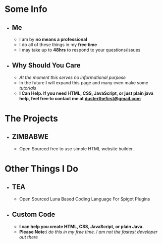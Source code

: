 # Some Info
- ## Me
   * I am by __no means a professional__
   * I do all of these things in my __free time__
   * I may take up to __48hrs__ to respond to your questions/issues

- ## Why Should You Care
   * _At the moment this serves no informational purpose_
   * In the future I will expand this page and many even make some _tutorials_
   * __I Can Help. If you need HTML, CSS, JavaScript, or just plain java help, feel free to contact me at [dusterthefirst@gmail.com](mailto:dusterthefirst@gmail.com)__


# The Projects
- ## ZIMBABWE
   * Open Sourced free to use simple HTML website builder. 

# Other Things I Do
- ## TEA
   * Open Sourced Luna Based Coding Language For Spigot Plugins
- ## Custom Code
   * __I can help you create HTML, CSS, JavaScript, or plain Java.__
   * __Please Note__:_I do this in my free time. I am not the fastest developer out there_
